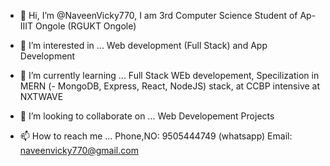 - 👋 Hi, I’m @NaveenVicky770,
              I am 3rd Computer Science Student of Ap-IIIT Ongole (RGUKT Ongole)
              
- 👀 I’m interested in ...
              Web development (Full Stack) and  App Development
- 🌱 I’m currently learning ...
              Full Stack WEb developement, Specilization in MERN (- MongoDB, Express, React, NodeJS) stack, at CCBP intensive at NXTWAVE
- 💞️ I’m looking to collaborate on ...
              Web Developement Projects
- 📫 How to reach me ...
              Phone,NO: 9505444749 (whatsapp)
              Email: naveenvicky770@gmail.com

<!---
NaveenVicky770/NaveenVicky770 is a ✨ special ✨ repository because its `README.md` (this file) appears on your GitHub profile.
You can click the Preview link to take a look at your changes.
--->
